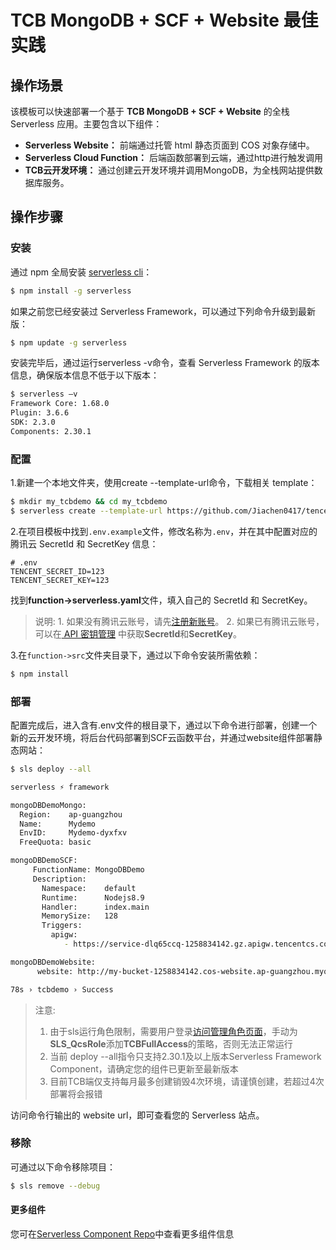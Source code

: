 # TCB MongoDB + SCF + Website 最佳实践

## 操作场景
   该模板可以快速部署一个基于 **TCB MongoDB + SCF + Website** 的全栈 Serverless 应用。主要包含以下组件：
   
   - **Serverless Website：** 前端通过托管 html 静态页面到 COS 对象存储中。
   - **Serverless Cloud Function：** 后端函数部署到云端，通过http进行触发调用
   - **TCB云开发环境：** 通过创建云开发环境并调用MongoDB，为全栈网站提供数据库服务。
   
## 操作步骤
   
   ### 安装
   
   通过 npm 全局安装 [serverless cli](https://github.com/serverless/serverless)：
   ```bash
   $ npm install -g serverless
   ```
   
   如果之前您已经安装过 Serverless Framework，可以通过下列命令升级到最新版：
   ```bash
   $ npm update -g serverless
   ```
   
   安装完毕后，通过运行serverless -v命令，查看 Serverless Framework 的版本信息，确保版本信息不低于以下版本：
   ```bash
   $ serverless –v
   Framework Core: 1.68.0
   Plugin: 3.6.6
   SDK: 2.3.0
   Components: 2.30.1
   ```
   
   ### 配置
   
   1.新建一个本地文件夹，使用create --template-url命令，下载相关 template：
   ```bash
   $ mkdir my_tcbdemo && cd my_tcbdemo
   $ serverless create --template-url https://github.com/Jiachen0417/tencent-serverless-demo/edit/master/tcbdemo
   ```
   
   2.在项目模板中找到`.env.example`文件，修改名称为`.env`，并在其中配置对应的腾讯云 SecretId 和 SecretKey 信息：
    
   ```text
   # .env
   TENCENT_SECRET_ID=123
   TENCENT_SECRET_KEY=123
   ```
    
   找到**function->serverless.yaml**文件，填入自己的 SecretId 和 SecretKey。
   
   >说明:
     1. 如果没有腾讯云账号，请先[注册新账号](https://cloud.tencent.com/register)。
     2. 如果已有腾讯云账号，可以在[ API 密钥管理](https://console.cloud.tencent.com/cam/capi) 中获取**SecretId**和**SecretKey**。
   
   3.在`function->src`文件夹目录下，通过以下命令安装所需依赖：
   ```bash
   $ npm install
   ```
   
   ### 部署
   配置完成后，进入含有.env文件的根目录下，通过以下命令进行部署，创建一个新的云开发环境，将后台代码部署到SCF云函数平台，并通过website组件部署静态网站：
   
   ```bash
   $ sls deploy --all
   
   serverless ⚡ framework

   mongoDBDemoMongo:
     Region:    ap-guangzhou
     Name:      Mydemo
     EnvID:     Mydemo-dyxfxv
     FreeQuota: basic

   mongoDBDemoSCF: 
     FunctionName: MongoDBDemo
     Description:  
       Namespace:    default
       Runtime:      Nodejs8.9
       Handler:      index.main
       MemorySize:   128
       Triggers: 
         apigw: 
            - https://service-dlq65ccq-1258834142.gz.apigw.tencentcs.com/release/users

   mongoDBDemoWebsite: 
      website: http://my-bucket-1258834142.cos-website.ap-guangzhou.myqcloud.com

   78s › tcbdemo › Success

   ```
   
   >注意: 
   >1. 由于sls运行角色限制，需要用户登录[访问管理角色页面](https://console.cloud.tencent.com/cam/role)，手动为**SLS_QcsRole**添加**TCBFullAccess**的策略，否则无法正常运行
   >2. 当前 deploy --all指令只支持2.30.1及以上版本Serverless Framework Component，请确定您的组件已更新至最新版本
   >3. 目前TCB端仅支持每月最多创建销毁4次环境，请谨慎创建，若超过4次部署将会报错
   
   访问命令行输出的 website url，即可查看您的 Serverless 站点。
   
   ### 移除
   
   可通过以下命令移除项目：
   
   ```bash
   $ sls remove --debug
   ```
   
   #### 更多组件
   您可在[Serverless Component Repo](https://github.com/serverless/components)中查看更多组件信息



